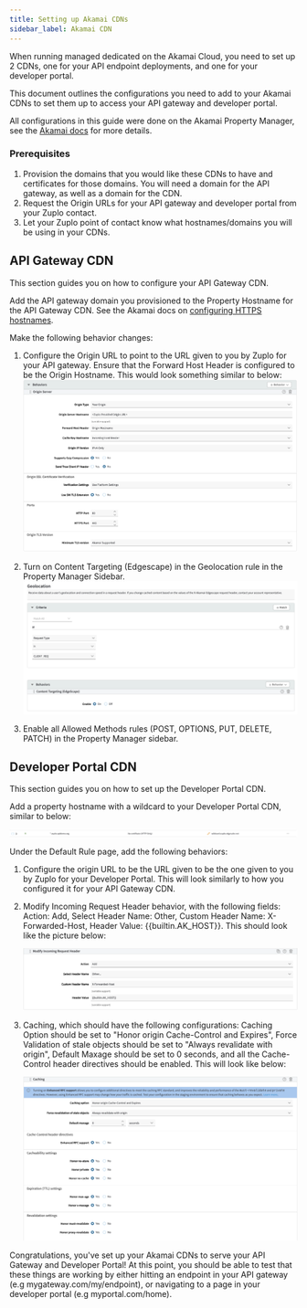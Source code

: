 ```yaml
---
title: Setting up Akamai CDNs
sidebar_label: Akamai CDN
---
```


When running managed dedicated on the Akamai Cloud, you need to set up 2 CDNs,
one for your API endpoint deployments, and one for your developer portal.

This document outlines the configurations you need to add to your Akamai CDNs to
set them up to access your API gateway and developer portal.

All configurations in this guide were done on the Akamai Property Manager, see
the
[Akamai docs](https://techdocs.akamai.com/property-mgr/docs/know-your-around)
for more details.

### Prerequisites

1. Provision the domains that you would like these CDNs to have and certificates
   for those domains. You will need a domain for the API gateway, as well as a
   domain for the CDN.
2. Request the Origin URLs for your API gateway and developer portal from your
   Zuplo contact.
3. Let your Zuplo point of contact know what hostnames/domains you will be using
   in your CDNs.

## API Gateway CDN

This section guides you on how to configure your API Gateway CDN.

Add the API gateway domain you provisioned to the Property Hostname for the API
Gateway CDN. See the Akamai docs on
[configuring HTTPS hostnames](https://techdocs.akamai.com/property-mgr/docs/serve-content-over-https).

Make the following behavior changes:

1. Configure the Origin URL to point to the URL given to you by Zuplo for your
   API gateway. Ensure that the Forward Host Header is configured to be the
   Origin Hostname. This would look something similar to below:
   ![api_gateway_origin_url](../../../public/media/managed-dedicated-akamai/api_gateway_origin_url.png)

2. Turn on Content Targeting (Edgescape) in the Geolocation rule in the Property
   Manager Sidebar.
   ![geolocation](../../../public/media/managed-dedicated-akamai/geolocation.png)

3. Enable all Allowed Methods rules (POST, OPTIONS, PUT, DELETE, PATCH) in the
   Property Manager sidebar.

## Developer Portal CDN

This section guides you on how to set up the Developer Portal CDN.

Add a property hostname with a wildcard to your Developer Portal CDN, similar to
below:

![wildcard_domain](../../../public/media/managed-dedicated-akamai/dev_portal_cdn_wildcard_hostname.png)

Under the Default Rule page, add the following behaviors:

1.  Configure the origin URL to be the URL given to be the one given to you by
    Zuplo for your Developer Portal. This will look similarly to how you
    configured it for your API Gateway CDN.

2.  Modify Incoming Request Header behavior, with the following fields: Action:
    Add, Select Header Name: Other, Custom Header Name: X-Forwarded-Host, Header
    Value: \{\{builtin.AK_HOST\}\}. This should look like the picture below:

    ![dev_portal_cdn_base_path_and_incoming_header_behaviors](../../../public/media/managed-dedicated-akamai/default_rule_dev_portal_config.png)

3.  Caching, which should have the following configurations: Caching Option
    should be set to "Honor origin Cache-Control and Expires", Force Validation
    of stale objects should be set to "Always revalidate with origin", Default
    Maxage should be set to 0 seconds, and all the Cache-Control header
    directives should be enabled. This will look like below:

    ![dev_portal_caching_behavior](../../../public/media/managed-dedicated-akamai/dev_portal_cdn_caching_behavior.png)

Congratulations, you've set up your Akamai CDNs to serve your API Gateway and
Developer Portal! At this point, you should be able to test that these things
are working by either hitting an endpoint in your API gateway (e.g
mygateway.com/my/endpoint), or navigating to a page in your developer portal
(e.g myportal.com/home).

